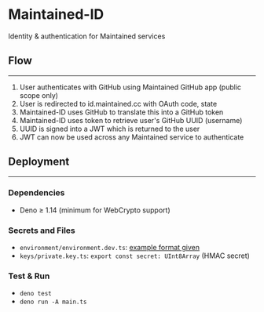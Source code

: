 # Maintained-ID
Identity &amp; authentication for Maintained services

## Flow
---

1. User authenticates with GitHub using Maintained GitHub app (public scope only)
2. User is redirected to id.maintained.cc with OAuth code, state
3. Maintained-ID uses GitHub to translate this into a GitHub token
4. Maintained-ID uses token to retrieve user's GitHub UUID (username)
5. UUID is signed into a JWT which is returned to the user
6. JWT can now be used across any Maintained service to authenticate

## Deployment
---

### Dependencies
- Deno ≥ 1.14 (minimum for WebCrypto support)
### Secrets and Files
- `environment/environment.dev.ts`: [example format given](environment/environment.ts)
- `keys/private.key.ts`: `export const secret: UInt8Array` (HMAC secret)
### Test & Run
- `deno test`
- `deno run -A main.ts`